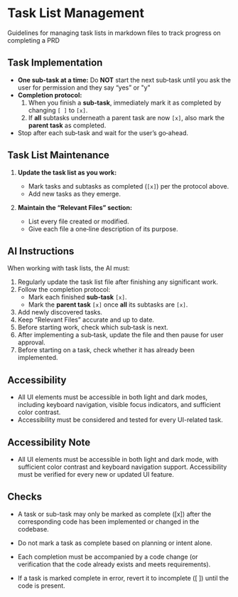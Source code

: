 # Task List Management

Guidelines for managing task lists in markdown files to track progress on completing a PRD

## Task Implementation
- **One sub-task at a time:** Do **NOT** start the next sub‑task until you ask the user for permission and they say “yes” or "y"
- **Completion protocol:**
  1. When you finish a **sub‑task**, immediately mark it as completed by changing `[ ]` to `[x]`.
  2. If **all** subtasks underneath a parent task are now `[x]`, also mark the **parent task** as completed.
- Stop after each sub‑task and wait for the user’s go‑ahead.

## Task List Maintenance

1. **Update the task list as you work:**
   - Mark tasks and subtasks as completed (`[x]`) per the protocol above.
   - Add new tasks as they emerge.

2. **Maintain the “Relevant Files” section:**
   - List every file created or modified.
   - Give each file a one‑line description of its purpose.

## AI Instructions

When working with task lists, the AI must:

1. Regularly update the task list file after finishing any significant work.
2. Follow the completion protocol:
   - Mark each finished **sub‑task** `[x]`.
   - Mark the **parent task** `[x]` once **all** its subtasks are `[x]`.
3. Add newly discovered tasks.
4. Keep “Relevant Files” accurate and up to date.
5. Before starting work, check which sub‑task is next.
6. After implementing a sub‑task, update the file and then pause for user approval.
7. Before starting on a task, check whether it has already been implemented.

## Accessibility

- All UI elements must be accessible in both light and dark modes, including keyboard navigation, visible focus indicators, and sufficient color contrast.
- Accessibility must be considered and tested for every UI-related task.

## Accessibility Note

- All UI elements must be accessible in both light and dark mode, with sufficient color contrast and keyboard navigation support. Accessibility must be verified for every new or updated UI feature.

## Checks

- A task or sub-task may only be marked as complete ([x]) after the corresponding code has been implemented or changed in the codebase.

- Do not mark a task as complete based on planning or intent alone.
- Each completion must be accompanied by a code change (or verification that the code already exists and meets requirements).
- If a task is marked complete in error, revert it to incomplete ([ ]) until the code is present.
